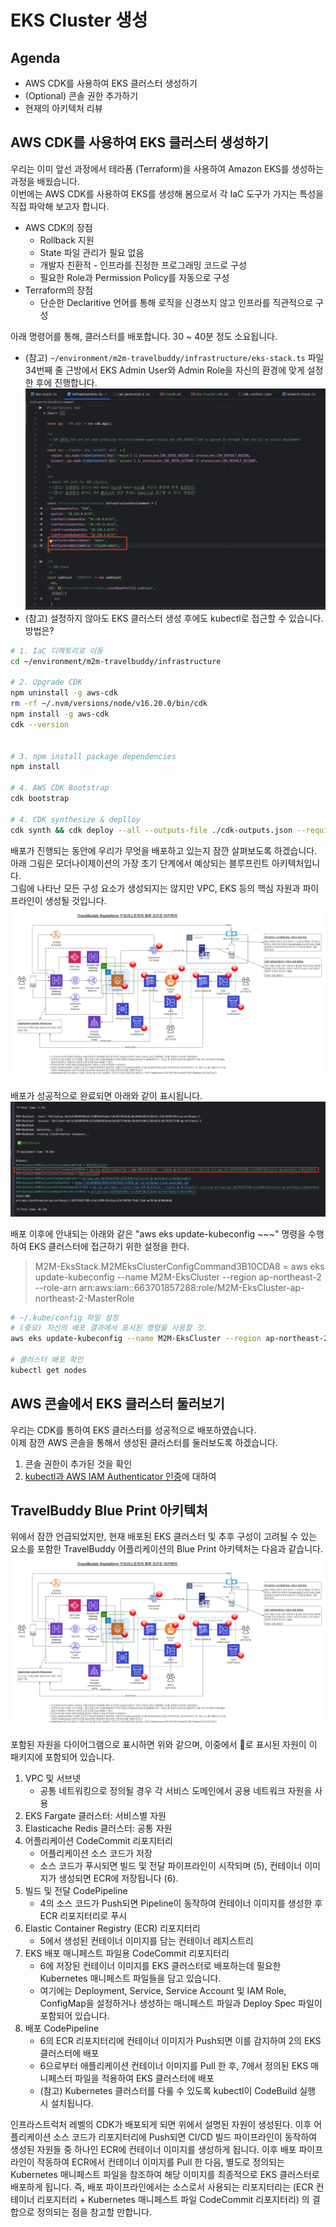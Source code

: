 # EKS Cluster 생성

## Agenda

- AWS CDK를 사용하여 EKS 클러스터 생성하기
- (Optional) 콘솔 권한 추가하기
- 현재의 아키텍처 리뷰

## AWS CDK를 사용하여 EKS 클러스터 생성하기
우리는 이미 앞선 과정에서 테라폼 (Terraform)을 사용하여 Amazon EKS를 생성하는 과정을 배웠습니다.<br>
이번에는 AWS CDK를 사용하여 EKS를 생성해 봄으로서 각 IaC 도구가 가지는 특성을 직접 파악해 보고자 합니다.<br>
- AWS CDK의 장점 
  - Rollback 지원
  - State 파일 관리가 필요 없음
  - 개발자 친환적 - 인프라를 진정한 프로그래밍 코드로 구성
  - 필요한 Role과 Permission Policy를 자동으로 구성
- Terraform의 장점
  - 단순한 Declaritive 언어를 통해 로직을 신경쓰지 않고 인프라를 직관적으로 구성

아래 명령어를 통해, 클러스터를 배포합니다. 30 ~ 40분 정도 소요됩니다.<br>

- (참고) ```~/environment/m2m-travelbuddy/infrastructure/eks-stack.ts``` 파일 34번째 줄 근방에서 EKS Admin User와 Admin Role을 자신의 환경에 맞게 설정한 후에 진행합니다.
    ![EKS Admin User and Role](./assets/cdk-eks-admin-user-and-role.png)
- (참고) 설정하지 않아도 EKS 클러스터 생성 후에도 kubectl로 접근할 수 있습니다. 방법은?

```bash
# 1. IaC 디렉토리로 이동
cd ~/environment/m2m-travelbuddy/infrastructure

# 2. Upgrade CDK
npm uninstall -g aws-cdk
rm -rf ~/.nvm/versions/node/v16.20.0/bin/cdk
npm install -g aws-cdk
cdk --version


# 3. npm install package dependencies
npm install

# 4. AWS CDK Bootstrap
cdk bootstrap

# 4. CDK synthesize & deplloy
cdk synth && cdk deploy --all --outputs-file ./cdk-outputs.json --require-approval=never
```

배포가 진행되는 동안에 우리가 무엇을 배포하고 있는지 잠깐 살펴보도록 하겠습니다.<br>
아래 그림은 모더나이제이션의 가장 초기 단계에서 예상되는 블루프린트 아키텍처입니다.<br>
그림에 나타난 모든 구성 요소가 생성되지는 않지만 VPC, EKS 등의 핵심 자원과 파이프라인이 생성될 것입니다.<br>
![블루피른트 아키텍처](./assets/M2M-Replatform-Architecture.png)

배포가 성공적으로 완료되면 아래와 같이 표시됩니다.<br>
![EKS Cluster Deployed](./assets/eks-cluster-deployed-with-cdk.png)

배포 이후에 안내되는 아래와 같은 "aws eks update-kubeconfig ~~~" 명령을 수행하여 EKS 클러스터에 접근하기 위한 설정을 한다.
> M2M-EksStack.M2MEksClusterConfigCommand3B10CDA8 = aws eks update-kubeconfig --name M2M-EksCluster --region ap-northeast-2 --role-arn arn:aws:iam::663701857288:role/M2M-EksCluster-ap-northeast-2-MasterRole

```bash
# ~/.kube/config 파일 설정
# (중요) 자신의 배포 결과에서 표시된 명령을 사용할 것.
aws eks update-kubeconfig --name M2M-EksCluster --region ap-northeast-2 --role-arn arn:aws:iam::663701857288:role/M2M-EksCluster-ap-northeast-2-MasterRole

# 클러스터 배포 확인
kubectl get nodes
```

## AWS 콘솔에서 EKS 클러스터 둘러보기
우리는 CDK를 통하여 EKS 클러스터를 성공적으로 배포하였습니다.<br>
이제 잠깐 AWS 콘솔을 통해서 생성된 클러스터를 둘러보도록 하겠습니다.

1. 콘솔 권한이 추가된 것을 확인
2. [kubectl과 AWS IAM Authenticator 인증](https://ssup2.github.io/theory_analysis/AWS_EKS_%EC%9D%B8%EC%A6%9D/)에 대하여


## TravelBuddy Blue Print 아키텍처
위에서 잠깐 언급되었지만, 현재 배포된 EKS 클러스터 및 추후 구성이 고려될 수 있는 요소를 포함한 TravelBuddy 어플리케이션의 Blue Print 아키텍처는 다음과 같습니다.
![TravelBuddy Blue Print Architecture](./assets/M2M-Replatform-Architecture.png)

포함된 자원을 다이어그램으로 표시하면 위와 같으며, 이중에서 🔴로 표시된 자원이 이 패키지에 포함되어 있습니다.
1.	VPC 및 서브넷
      * 공통 네트워킹으로 정의될 경우 각 서비스 도메인에서 공용 네트워크 자원을 사용
2.	EKS Fargate 클러스터: 서비스별 자원
3.	Elasticache Redis 클러스터: 공통 자원
4.	어플리케이션 CodeCommit 리포지터리 
      * 어플리케이션 소스 코드가 저장
      * 소스 코드가 푸시되면 빌드 및 전달 파이프라인이 시작되며 (5), 컨테이너 이미지가 생성되면 ECR에 저장됩니다 (6).
5.	빌드 및 전달 CodePipeline
       * 4의 소스 코드가 Push되면 Pipeline이 동작하여 컨테이너 이미지를 생성한 후 ECR 리포지터리로 푸시
6.	Elastic Container Registry (ECR) 리포지터리
       * 5에서 생성된 컨테이너 이미지를 담는 컨테이너 레지스트리
7.	EKS 배포 매니페스트 파일용 CodeCommit 리포지터리
       * 6에 저장된 컨테이너 이미지를 EKS 클러스터로 배포하는데 필요한 Kubernetes 매니페스트 파일들을 담고 있습니다.
       * 여기에는 Deployment, Service, Service Account 및 IAM Role, ConfigMap을 설정하거나 생성하는 매니페스트 파일과 Deploy Spec 파일이 포함되어 있습니다.
8.	배포 CodePipeline
       * 6의 ECR 리포지터리에 컨테이너 이미지가 Push되면 이를 감지하여 2의 EKS 클러스터에 배포
       * 6으로부터 애플리케이션 컨테이너 이미지를 Pull 한 후, 7에서 정의된 EKS 매니페스터 파일을 적용하여 EKS 클러스터에 배포
       * (참고) Kubernetes 클러스터를 다룰 수 있도록 kubectl이 CodeBuild 실행 시 설치됩니다.
      
인프라스트럭처 레벨의 CDK가 배포되게 되면 위에서 설명된 자원이 생성된다. 이후 어플리케이션 소스 코드가 리포지터리에 Push되면 CI/CD 빌드 파이프라인이 동작하여 생성된 자원들 중 하나인 ECR에 컨테이너 이미지를 생성하게 됩니다. 이후 배포 파이프라인이 작동하여 ECR에서 컨테이너 이미지를 Pull 한 다음, 별도로 정의되는 Kubernetes 매니페스트 파일을 참조하여 해당 이미지를 최종적으로 EKS 클러스터로 배포하게 됩니다. 즉, 배포 파이프라인에서는 소스로서 사용되는 리포지터리는 (ECR 컨테이너 리포지터리 + Kubernetes 매니페스트 파일 CodeCommit 리포지터리) 의 결합으로 정의되는 점을 참고할 만합니다.


